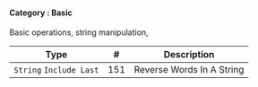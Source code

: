 #### Category : Basic

Basic operations, string manipulation, 

| Type | # | Description |
| ----- |:---:| ------ |
| `String` `Include Last` | 151 | Reverse Words In A String |
